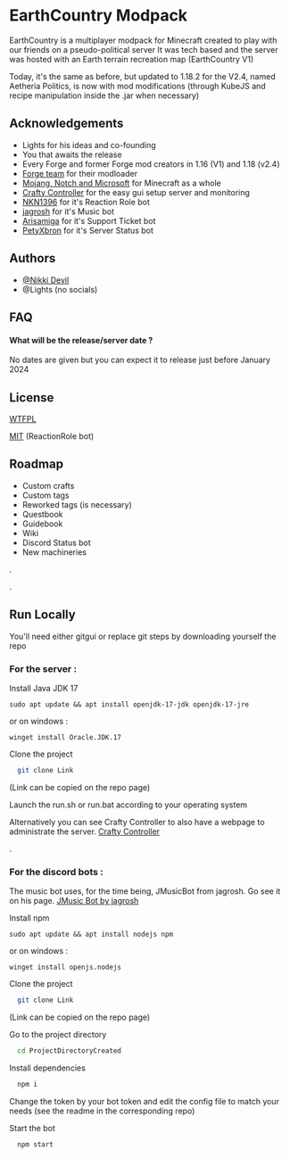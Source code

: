 
# EarthCountry Modpack 

EarthCountry is a multiplayer modpack for Minecraft created to play with our friends on a pseudo-political server It was tech based and the server was hosted with an Earth terrain recreation map (EarthCountry V1)

Today, it's the same as before, but updated to 1.18.2 for the V2.4, named Aetheria Politics, is now with mod modifications (through KubeJS and recipe manipulation inside the .jar when necessary)


## Acknowledgements

 - Lights for his ideas and co-founding
 - You that awaits the release
 - Every Forge and former Forge mod creators in 1.16 (V1) and 1.18 (v2.4)
 - [Forge team](https://files.minecraftforge.net/) for their modloader
 - [Mojang, Notch and Microsoft](https://www.minecraft.net/) for Minecraft as a whole
 - [Crafty Controller](https://wiki.craftycontrol.com/en/4/) for the easy gui setup server and monitoring
 - [NKN1396](https://github.com/NKN1396/Discord-EmojiToRole) for it's Reaction Role bot
 - [jagrosh](https://github.com/jagrosh/MusicBot) for it's Music bot
 - [Arisamiga](https://github.com/Arisamiga/Discord-Ticket-Bot) for it's Support Ticket bot
 - [PetyXbron](https://github.com/PetyXbron/minecraft-bot) for it's Server Status bot

## Authors

- [@Nikki Devil](https://github.com/nikki-devil)
- @Lights (no socials)

## FAQ

#### What will be the release/server date ?

No dates are given but you can expect it to release just before January 2024

#### 




## License

[WTFPL](http://www.wtfpl.net/)

[MIT](https://choosealicense.com/licenses/mit/) (ReactionRole bot)

## Roadmap

- Custom crafts
- Custom tags
- Reworked tags (is necessary)
- Questbook
- Guidebook
- Wiki
- Discord Status bot
- New machineries

.

.
## Run Locally
You'll need either gitgui or replace git steps by downloading yourself the repo
### For the server :
Install Java JDK 17
```
sudo apt update && apt install openjdk-17-jdk openjdk-17-jre
```
or on windows :
```
winget install Oracle.JDK.17
```

Clone the project

```bash
  git clone Link
```
(Link can be copied on the repo page)

Launch the run.sh or run.bat according to your operating system

Alternatively you can see Crafty Controller to also have a webpage to administrate the server.
[Crafty Controller](https://wiki.craftycontrol.com/en/4/)

.
### For the discord bots :

The music bot uses, for the time being, JMusicBot from jagrosh. Go see it on his page.
[JMusic Bot by jagrosh](https://github.com/jagrosh/MusicBot)

Install npm
```
sudo apt update && apt install nodejs npm
```
or on windows :
```
winget install openjs.nodejs
```

Clone the project

```bash
  git clone Link
```
(Link can be copied on the repo page)

Go to the project directory

```bash
  cd ProjectDirectoryCreated
```

Install dependencies

```bash
  npm i
```

Change the token by your bot token and edit the config file to match your needs (see the readme in the corresponding repo)

Start the bot

```bash
  npm start
```

